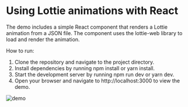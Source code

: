 # Using Lottie animations with React

The demo includes a simple React component that renders a Lottie animation from a JSON file. The component uses the lottie-web library to load and render the animation.

How to run:

1. Clone the repository and navigate to the project directory.
2. Install dependencies by running npm install or yarn install.
3. Start the development server by running npm run dev or yarn dev.
4. Open your browser and navigate to http://localhost:3000 to view the demo.
   
     
      
![demo](https://res.cloudinary.com/ds574fco0/image/upload/v1679501506/github/lottie_z6lsjk.png)